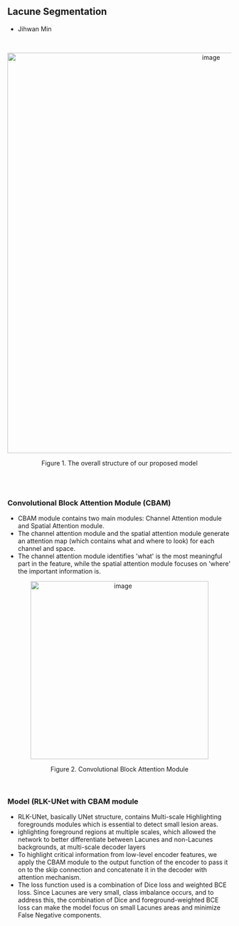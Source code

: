 ## Lacune Segmentation

- Jihwan Min

<br>

<p align="center">
  <img width="900" alt="image" src="https://github.com/user-attachments/assets/2703a825-b148-499b-a509-a5ca2df2527c">
</p>

<p align="center">
  Figure 1. The overall structure of our proposed model
</p>

<br>
<br>

### Convolutional Block Attention Module (CBAM)

- CBAM module contains two main modules: Channel Attention module and Spatial Attention module.
- The channel attention module and the spatial attention module generate an attention map (which contains what and where to look) for each channel and space.
- The channel attention module identifies 'what' is the most meaningful part in the feature, while the spatial attention module focuses on 'where' the important information is.

<p align="center">
  <img width="400" alt="image" src="https://github.com/user-attachments/assets/b9c9c17a-afc2-4903-8db9-ad349c70c087">
</p>

<p align="center">
  Figure 2. Convolutional Block Attention Module
</p>

<br>

### Model (RLK-UNet with CBAM module

- RLK-UNet, basically UNet structure, contains Multi-scale Highlighting foregrounds modules which is essential to detect small lesion areas.
- ighlighting foreground regions at multiple scales, which allowed the network to better differentiate between Lacunes and non-Lacunes backgrounds, at multi-scale decoder layers
- To highlight critical information from low-level encoder features, we apply the CBAM module to the output function of the encoder to pass it on to the skip connection and concatenate it in the decoder with attention mechanism.
- The loss function used is a combination of Dice loss and weighted BCE loss. Since Lacunes are very small, class imbalance occurs, and to address this, the combination of Dice and foreground-weighted BCE loss can make the model focus on small Lacunes areas and minimize False Negative components.
